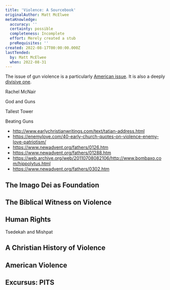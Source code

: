 ```yaml
---
title: 'Violence: A Sourcebook'
originalAuthor: Matt McElwee
metaKnowledge:
  accuracy: ''
  certainty: possible
  completeness: Incomplete
  effort: Merely created a stub
  preRequisites: ''
created: 2022-08-17T00:00:00.000Z
lastTended:
  by: Matt McElwee
  when: 2022-08-31
---
```


The issue of gun violence is a particularly [American issue](https://www.bbc.com/news/world-us-canada-41488081). It is also a deeply [divisive one](https://en.wikipedia.org/wiki/Revolt_at_Cincinnati).

Rachel McNair

God and Guns

Tallest Tower

Beating Guns

- http://www.earlychristianwritings.com/text/tatian-address.html
- https://enemylove.com/40-early-church-quotes-on-violence-enemy-love-patriotism/
- https://www.newadvent.org/fathers/0126.htm
- https://www.newadvent.org/fathers/01288.htm
- https://web.archive.org/web/20110708082106/http://www.bombaxo.com/hippolytus.html
- https://www.newadvent.org/fathers/0302.htm

## The Imago Dei as Foundation

## The Biblical Witness on Violence

## Human Rights

Tsedekah and Mishpat

## A Christian History of Violence

## American Violence

## Excursus: PITS
